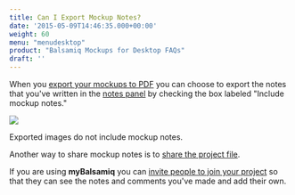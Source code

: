 ```yaml
---
title: Can I Export Mockup Notes?
date: '2015-05-09T14:46:35.000+00:00'
weight: 60
menu: "menudesktop"
product: "Balsamiq Mockups for Desktop FAQs"
draft: ''
---
```

When you [export your mockups to PDF](https://docs.balsamiq.com/desktop/exporting/#exporting-to-pdf) you can choose to export the notes that you've written in the [notes panel](https://docs.balsamiq.com/desktop/intro/#notes) by checking the box labeled "Include mockup notes."

![](https://media.balsamiq.com/img/support/docs/m4d/b3/export-mockup-notes.png)

Exported images do not include mockup notes.

Another way to share mockup notes is to [share the project file](/desktop/sharing/#share-balsamiq-files).

If you are using **myBalsamiq** you can [invite people to join your project](https://docs.balsamiq.com/mybalsamiq/sharing/#make-them-a-project-member) so that they can see the notes and comments you've made and add their own.
